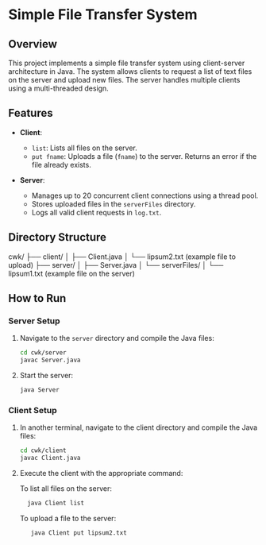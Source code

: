# Simple File Transfer System

## Overview

This project implements a simple file transfer system using client-server architecture in Java. The system allows clients to request a list of text files on the server and upload new files. The server handles multiple clients using a multi-threaded design.

## Features
- **Client**:
  - `list`: Lists all files on the server.
  - `put fname`: Uploads a file (`fname`) to the server. Returns an error if the file already exists.
  
- **Server**:
  - Manages up to 20 concurrent client connections using a thread pool.
  - Stores uploaded files in the `serverFiles` directory.
  - Logs all valid client requests in `log.txt`.

## Directory Structure

cwk/ ├── client/ │ ├── Client.java │ └── lipsum2.txt (example file to upload) ├── server/ │ ├── Server.java │ └── serverFiles/ │ └── lipsum1.txt (example file on the server)

## How to Run

### Server Setup
1. Navigate to the `server` directory and compile the Java files:
   ```bash
   cd cwk/server
   javac Server.java
2. Start the server:
    ```bash
   java Server
    ```
### Client Setup
1. In another terminal, navigate to the client directory and compile the Java files:
    ```bash
   cd cwk/client
   javac Client.java
2. Execute the client with the appropriate command:

      To list all files on the server:
    ```bash
      java Client list
    ```
      To upload a file to the server:
   ```
      java Client put lipsum2.txt
   ```

